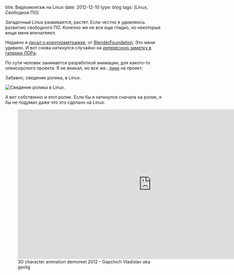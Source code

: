 title: Видеомонтаж на Linux
date: 2012-12-10
type: blog
tags: [Linux, Свободное ПО]

Загадочный *Linux* развивается, растет. Если честно я удивляюсь развитию свободного ПО. Конечно же не все еще гладко, но некоторые вещи меня впечатляют. 

Недавно я [писал о короткометражке](/blog/free-soft-make-movie/), от [BlenderFoundation](http://www.blender.org/blenderorg/blender-foundation/). Это меня удивило. И вот снова наткнулся случайно на [интересную заметку в галереи ЛОРа](http://www.linux.org.ru/gallery/screenshots/8528151).

По сути человек занимается разработкой анимации, для какого-то опенсорсного проекта. Я не вникал, но все же.. [линк](http://www.unvanquished.net/) на проект.

Забавно, сведение ролика, в Linux.

![Сведение ролика в Linux.](http://imageshack.com/a/img27/6479/lmfc.png)

А вот собственно и этот ролик. Если бы я наткнулся сначала на ролик, я бы не подумал даже что это сделано на Linux. 

<figure>
    <div class="if"><iframe width="853" height="480" src="http://www.youtube.com/embed/k-J0W8t2rfI" frameborder="0" allowfullscreen></iframe></div>
    <figcaption>3D character animation demoreel 2012 - Gapchich Vladislav aka gavlig</figcaption>
</figure>